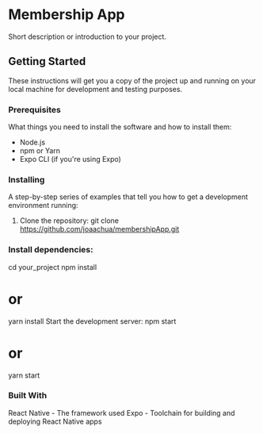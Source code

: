 # Membership App

Short description or introduction to your project.

## Getting Started

These instructions will get you a copy of the project up and running on your local machine for development and testing purposes.

### Prerequisites

What things you need to install the software and how to install them:

- Node.js
- npm or Yarn
- Expo CLI (if you're using Expo)

### Installing

A step-by-step series of examples that tell you how to get a development environment running:

1. Clone the repository:
git clone https://github.com/joaachua/membershipApp.git

### Install dependencies:
cd your_project
npm install

# or

yarn install
Start the development server:
npm start

# or

yarn start

### Built With

React Native - The framework used
Expo - Toolchain for building and deploying React Native apps